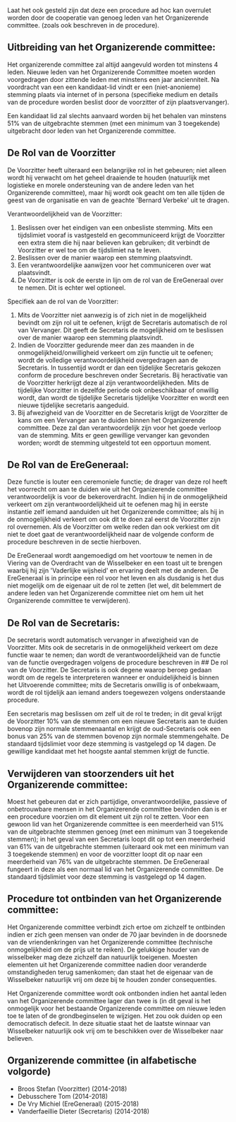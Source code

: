 Laat het ook gesteld zijn dat deze een procedure ad hoc kan overrulet worden door de cooperatie van genoeg leden van het Organizerende committee. (zoals ook beschreven in de procedure).

## Uitbreiding van het Organizerende committee:

Het organizerende committee zal altijd aangevuld worden tot minstens 4 leden. 
Nieuwe leden van het Organizerende Committee moeten worden voorgedragen door zittende leden 
met minstens een jaar ancienniteit. Na voordracht van een een kandidaat-lid vindt er een (niet-anonieme) 
stemming plaats via internet of in persona (specifieke medium en details van de procedure worden beslist
door de voorzitter of zijn plaatsvervanger). 

Een kandidaat lid zal slechts aanvaard worden bij het behalen van minstens 51% van de uitgebrachte stemmen (met een minimum van 3 toegekende) uitgebracht door leden van het Organizerende committee.


## De Rol van de Voorzitter

De Voorzitter heeft uiteraard een belangrijke rol in het gebeuren; 
niet alleen wordt hij verwacht om het geheel draaiende te houden 
(natuurlijk met logistieke en morele ondersteuning van de andere leden van het Organizerende committee),
maar hij wordt ook geacht om ten alle tijden de geest van de organisatie en van de geachte 'Bernard Verbeke' uit te dragen.

Verantwoordelijkheid van de Voorzitter:
1. Beslissen over het eindigen van een onbesliste stemming. 
Mits een tijdslimiet vooraf is vastgesteld en gecommuniceerd krijgt de Voorzitter een extra stem die hij naar believen 
kan gebruiken; dit verbindt de Voorzitter er wel toe om de tijdslimiet na te leven. 
2. Beslissen over de manier waarop een stemming plaatsvindt.
3. Een verantwoordelijke aanwijzen voor het communiceren over wat plaatsvindt.
4. De Voorzitter is ook de eerste in lijn om de rol van de EreGeneraal over te nemen. Dit is echter wel optioneel.

Specifiek aan de rol van de Voorzitter:
1. Mits de Voorzitter niet aanwezig is of zich niet in de mogelijkheid bevindt om zijn rol uit te oefenen, 
krijgt de Secretaris automatisch de rol van Vervanger. Dit geeft de Secretaris de mogelijkheid om te beslissen
over de manier waarop een stemming plaatsvindt. 
2. Indien de Voorzitter gedurende meer dan zes maanden in de onmogelijkheid/onwilligheid verkeert om zijn functie uit te oefenen;
wordt de volledige verantwoordelijkheid overgedragen aan de Secretaris. 
In tussentijd wordt er dan een tijdelijke Secretaris gekozen conform de procedure beschreven onder Secretaris. 
Bij heractivatie van de Voorzitter herkrijgt deze al zijn verantwoordelijkheden. Mits de tijdelijke Voorzitter in dezelfde
periode ook onbeschikbaar of onwillig wordt, dan wordt de tijdelijke Secretaris tijdelijke Voorzitter en wordt een nieuwe
tijdelijke secretaris aangeduid.
3. Bij afwezigheid van de Voorzitter en de Secretaris krijgt de Voorzitter de kans om een Vervanger aan te duiden
binnen het Organizerende committee. Deze zal dan verantwoordelijk zijn voor het goede verloop van de stemming. 
Mits er geen gewillige vervanger kan gevonden worden; wordt de stemming uitgesteld tot een opportuun moment.


## De Rol van de EreGeneraal:

Deze functie is louter een ceremoniele functie; de drager van deze rol heeft het voorrecht om aan te duiden wie uit het Organizerende committee verantwoordelijk is voor de bekeroverdracht. Indien hij in de onmogelijkheid verkeert om zijn verantwoordelijkheid uit te oefenen mag hij in eerste instantie zelf iemand aanduiden uit het Organizerende committee; als hij in de onmogelijkheid verkeert om ook dit te doen zal eerst de Voorzitter zijn rol overnemen. Als de Voorzitter om welke reden dan ook verkiest om dit niet te doet gaat de verantwoordelijkheid naar de volgende conform de procedure beschreven in de sectie hierboven.

De EreGeneraal wordt aangemoedigd om het voortouw te nemen in de Viering van de Overdracht van de Wisselbeker en een toast uit te brengen waarbij hij zijn 'Vaderlijke wijsheid' en ervaring deelt met de anderen. De EreGeneraal is in principe een rol voor het leven en als dusdanig is het dus niet mogelijk om de eigenaar uit de rol te zetten (let wel, dit belemmert de andere leden van het Organizerende committee niet om hem uit het Organizerende committee te verwijderen). 


## De Rol van de Secretaris:

De secretaris wordt automatisch vervanger in afwezigheid van de Voorzitter. Mits ook de secretaris in de onmogelijkheid verkeert om deze functie waar te nemen; dan wordt de verantwoordelijkheid van de functie van de functie overgedragen volgens de procedure beschreven in ## De rol van de Voorzitter. De Secretaris is ook degene waarop beroep gedaan wordt om de regels te interpreteren wanneer er onduidelijkheid is binnen het Uitvoerende committee; mits de Secretaris onwillig is of onbekwaam, wordt de rol tijdelijk aan iemand anders toegewezen volgens onderstaande procedure.

Een secretaris mag beslissen om zelf uit de rol te treden; in dit geval krijgt de Voorzitter 10% van de stemmen om een nieuwe Secretaris aan te duiden bovenop zijn normale stemmenaantal en krijgt de oud-Secretaris ook een bonus van 25% van de stemmen bovenop zijn normale stemmengehalte. De standaard tijdslimiet voor deze stemming is vastgelegd op 14 dagen. De gewillige kandidaat met het hoogste aantal stemmen krijgt de functie.


## Verwijderen van stoorzenders uit het Organizerende committee:

Moest het gebeuren dat er zich partijdige, onverantwoordelijke, passieve of onbetrouwbare mensen in het Organizerende committee bevinden dan is er een procedure voorzien om dit element uit zijn rol te zetten. Voor een gewoon lid van het Organizerende committee is een meerderheid van 51% van de uitgebrachte stemmen genoeg (met een minimum van 3 toegekende stemmen); in het geval van een Secretaris loopt dit op tot een meerderheid van 61% van de uitgebrachte stemmen (uiteraard ook met een minimum van 3 toegekende stemmen) en voor de voorzitter loopt dit op naar een meerderheid van 76% van de uitgebrachte stemmen. De EreGeneraal fungeert in deze als een normaal lid van het Organizerende committee. De standaard tijdslimiet voor deze stemming is vastgelegd op 14 dagen.


## Procedure tot ontbinden van het Organizerende committee:

Het Organizerende committee verbindt zich ertoe om zichzelf te ontbinden indien er zich geen mensen van onder de 70 jaar bevinden in de doorsnede van de vriendenkringen van het Organizerende committee (technische onmogelijkheid om de prijs uit te reiken). De gelukkige houder van de wisselbeker mag deze zichzelf dan natuurlijk toeigenen. Moesten elementen uit het Organizerende committee nadien door veranderde omstandigheden terug samenkomen; dan staat het de eigenaar van de Wisselbeker natuurlijk vrij om deze bij te houden zonder consequenties.

Het Organizerende committee wordt ook ontbonden indien het aantal leden van het Organizerende committee lager dan twee is (in dit geval is het onmogelijk voor het bestaande Organizerende committee om nieuwe leden toe te laten of de grondbeginselen te wijzigen. Het zou ook duiden op een democratisch defecit. In deze situatie staat het de laatste winnaar van Wisselbeker natuurlijk ook vrij om te beschikken over de Wisselbeker naar believen.


## Organizerende committee (in alfabetische volgorde)
- Broos Stefan (Voorzitter) (2014-2018)
- Debusschere Tom (2014-2018)
- De Vry Michiel (EreGeneraal) (2015-2018)
- Vanderfaeillie Dieter (Secretaris) (2014-2018)
